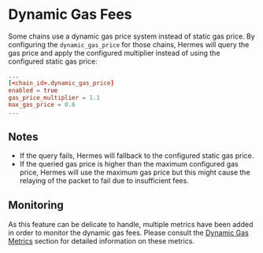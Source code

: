 # Dynamic Gas Fees

Some chains use a dynamic gas price system instead of static gas price. By configuring the `dynamic_gas_price` for those chains, Hermes will query the gas price and apply the configured multiplier instead of using the configured static gas price:

```toml
...
[<chain_id>.dynamic_gas_price]
enabled = true
gas_price_multiplier = 1.1
max_gas_price = 0.6
...
```

## Notes

* If the query fails, Hermes will fallback to the configured static gas price.
* If the queried gas price is higher than the maximum configured gas price, Hermes will use the maximum gas price but this might cause the relaying of the packet to fail due to insufficient fees.

## Monitoring

As this feature can be delicate to handle, multiple metrics have been added in order to monitor the dynamic gas fees. Please consult the [Dynamic Gas Metrics](../telemetry/operators.md#dynamic-gas-fees)  section for detailed information on these metrics.